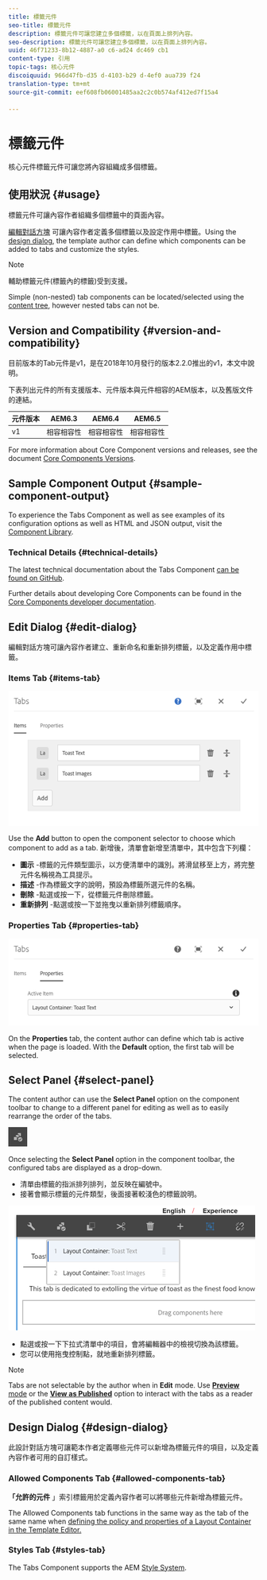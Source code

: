 ```yaml
---
title: 標籤元件
seo-title: 標籤元件
description: 標籤元件可讓您建立多個標籤，以在頁面上排列內容。
seo-description: 標籤元件可讓您建立多個標籤，以在頁面上排列內容。
uuid: 46f71233-8b12-4887-a0 c6-ad24 dc469 cb1
content-type: 引用
topic-tags: 核心元件
discoiquuid: 966d47fb-d35 d-4103-b29 d-4ef0 aua739 f24
translation-type: tm+mt
source-git-commit: eef608fb06001485aa2c2c0b574af412ed7f15a4

---
```



# 標籤元件

核心元件標籤元件可讓您將內容組織成多個標籤。

## 使用狀況 {#usage}

標籤元件可讓內容作者組織多個標籤中的頁面內容。

[編輯對話方塊](#edit-dialog) 可讓內容作者定義多個標籤以及設定作用中標籤。Using the [design dialog](#design-dialog), the template author can define which components can be added to tabs and customize the styles.

>[!NOTE]
>
>輔助標籤元件(標籤內的標籤)受到支援。
>
>Simple (non-nested) tab components can be located/selected using the [content tree](https://helpx.adobe.com/experience-manager/6-5/sites/authoring/using/author-environment-tools.html), however nested tabs can not be.

## Version and Compatibility {#version-and-compatibility}

目前版本的Tab元件是v1，是在2018年10月發行的版本2.2.0推出的v1，本文中說明。

下表列出元件的所有支援版本、元件版本與元件相容的AEM版本，以及舊版文件的連結。

| 元件版本 | AEM6.3 | AEM6.4 | AEM6.5 |
|--- |--- |--- |--- |
| v1 | 相容相容性 | 相容相容性 | 相容相容性 |

For more information about Core Component versions and releases, see the document [Core Components Versions](versions.md).

## Sample Component Output {#sample-component-output}

To experience the Tabs Component as well as see examples of its configuration options as well as HTML and JSON output, visit the [Component Library](http://opensource.adobe.com/aem-core-wcm-components/library/tabs.html).

### Technical Details {#technical-details}

The latest technical documentation about the Tabs Component [can be found on GitHub](https://github.com/adobe/aem-core-wcm-components/blob/master/content/src/content/jcr_root/apps/core/wcm/components/tabs/v1/tabs).

Further details about developing Core Components can be found in the [Core Components developer documentation](developing.md).

## Edit Dialog {#edit-dialog}

編輯對話方塊可讓內容作者建立、重新命名和重新排列標籤，以及定義作用中標籤。

### Items Tab {#items-tab}

![](assets/screenshot_2018-10-11at153557.png)

Use the **Add** button to open the component selector to choose which component to add as a tab. 新增後，清單會新增至清單中，其中包含下列欄：

* **圖示** -標籤的元件類型圖示，以方便清單中的識別。將滑鼠移至上方，將完整元件名稱視為工具提示。
* **描述** -作為標籤文字的說明，預設為標籤所選元件的名稱。
* **刪除** -點選或按一下，從標籤元件刪除標籤。
* **重新排列** -點選或按一下並拖曳以重新排列標籤順序。

### Properties Tab {#properties-tab}

![](assets/screenshot_2018-10-19at140646.png)

On the **Properties** tab, the content author can define which tab is active when the page is loaded. With the **Default** option, the first tab will be selected.

## Select Panel {#select-panel}

The content author can use the **Select Panel** option on the component toolbar to change to a different panel for editing as well as to easily rearrange the order of the tabs.

![](assets/screenshot_2018-10-11at165417.png)

Once selecting the **Select Panel** option in the component toolbar, the configured tabs are displayed as a drop-down.

* 清單由標籤的指派排列排列，並反映在編號中。
* 接著會顯示標籤的元件類型，後面接著較淺色的標籤說明。

![](assets/screenshot_2018-10-11at165154.png)

* 點選或按一下下拉式清單中的項目，會將編輯器中的檢視切換為該標籤。
* 您可以使用拖曳控制點，就地重新排列標籤。

>[!NOTE]
>
>Tabs are not selectable by the author when in **Edit** mode. Use [**Preview** mode](https://helpx.adobe.com/experience-manager/6-5/sites/authoring/using/editing-content.html) or the **[View as Published](https://helpx.adobe.com/experience-manager/6-5/sites/authoring/using/editing-content.html)** option to interact with the tabs as a reader of the published content would.

## Design Dialog {#design-dialog}

此設計對話方塊可讓範本作者定義哪些元件可以新增為標籤元件的項目，以及定義內容作者可用的自訂樣式。

### Allowed Components Tab {#allowed-components-tab}

**「允許的元件** 」索引標籤用於定義內容作者可以將哪些元件新增為標籤元件。

The Allowed Components tab functions in the same way as the tab of the same name when [defining the policy and properties of a Layout Container in the Template Editor.](https://helpx.adobe.com/experience-manager/6-5/sites/authoring/using/templates.html)

### Styles Tab {#styles-tab}

The Tabs Component supports the AEM [Style System](authoring.md#component-styling).